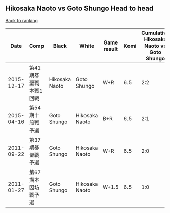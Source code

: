 ## Hikosaka Naoto vs Goto Shungo Head to head

[Back to ranking](../../index.md)




| **Date** | **Comp** | **Black** | **White** | **Game result** | **Komi** | **Cumulative Hikosaka Naoto vs Goto Shungo** | **Hikosaka Naoto streak** | **Goto Shungo streak** | 
| --- | --- | --- | --- | --- | --- | --- | --- | --- |
| 2015-12-17 | 第41期碁聖戦本戦1回戦 | Hikosaka Naoto | Goto Shungo | W+R | 6.5 | 2:2 | 0 | 2 | 
| 2015-04-16 | 第54期十段戦予選 | Goto Shungo | Hikosaka Naoto | B+R | 6.5 | 2:1 | 0 | 1 | 
| 2011-09-22 | 第37期碁聖戦予選 | Goto Shungo | Hikosaka Naoto | W+R | 6.5 | 2:0 | 2 | 0 | 
| 2011-01-27 | 第67期本因坊戦予選 | Goto Shungo | Hikosaka Naoto | W+1.5 | 6.5 | 1:0 | 1 | 0 |




